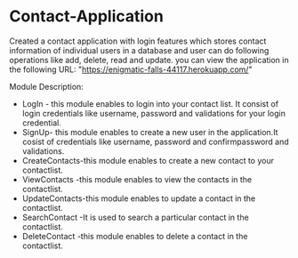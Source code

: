 # Contact-Application
Created a contact application with login features which stores contact information of individual users in a database and user can do following operations like add, delete, read and update.
you can view the application in the following URL: "https://enigmatic-falls-44117.herokuapp.com/"

Module Description:
- LogIn - this module enables to login into your contact list. It consist of login credentials like username, password and validations for your login credential.
- SignUp- this module enables to create a new user in the application.It cosist of credentials like username, password and confirmpassword and validations.
- CreateContacts-this module enables to create a new contact to your contactlist.
- ViewContacts  -this module enables to view the contacts in the contactlist.
- UpdateContacts-this module enables to update a contact in the contactlist.
- SearchContact -It is used to search a particular contact in the contactlist.
- DeleteContact -this module enables to delete a contact in the contactlist.
